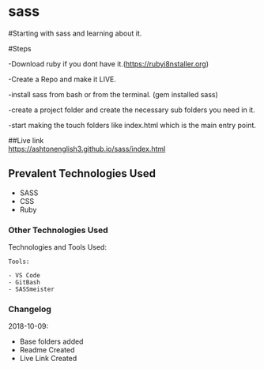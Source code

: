 # sass

#Starting with sass and learning about it.

#Steps

-Download ruby if you dont have it.(https://rubyi8nstaller.org)

-Create a Repo and make it LIVE.

-install sass from bash or from the terminal. (gem installed sass)

-create a project folder and create the necessary sub folders you need in it.

-start making the touch folders like index.html which is the main entry point.



##Live link  
https://ashtonenglish3.github.io/sass/index.html


## Prevalent Technologies Used

 - SASS
 - CSS
 - Ruby

### Other Technologies Used

Technologies and Tools Used:

```
Tools:

- VS Code
- GitBash
- SASSmeister

```

### Changelog

2018-10-09:
- Base folders added
- Readme Created
- Live Link Created

